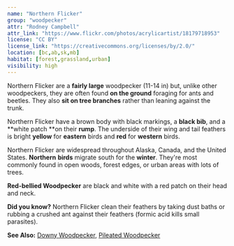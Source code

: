 ```yaml
---
name: "Northern Flicker"
group: "woodpecker"
attr: "Rodney Campbell"
attr_link: "https://www.flickr.com/photos/acrylicartist/18179718953"
license: "CC BY"
license_link: "https://creativecommons.org/licenses/by/2.0/"
location: [bc,ab,sk,mb]
habitat: [forest,grassland,urban]
visibility: high
---
```

Northern Flicker are a **fairly large** woodpecker (11-14 in) but, unlike other woodpeckers, they are often found **on the ground** foraging for ants and beetles. They also **sit on tree branches** rather than leaning against the trunk.

Northern Flicker have a brown body with black markings, a **black bib**, and a **white patch **on their **rump**. The underside of their wing and tail feathers is bright **yellow** for **eastern** birds and **red** for **western** birds.

Northern Flicker are widespread throughout Alaska, Canada, and the United States. **Northern** **birds** migrate south for the **winter**. They're most commonly found in open woods, forest edges, or urban areas with lots of trees.

**Red-bellied Woodpecker** are black and white with a red patch on their head and neck.

**Did you know?** Northern Flicker clean their feathers by taking dust baths or rubbing a crushed ant against their feathers (formic acid kills small parasites).

<!-- generated, do not edit -->
**See Also:**
[Downy Woodpecker](/{{section}}/downwood),
[Pileated Woodpecker](/{{section}}/pileated)
